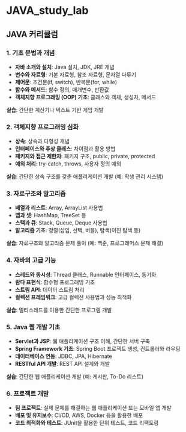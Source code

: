 # JAVA_study_lab
## JAVA 커리큘럼

### 1. **기초 문법과 개념**

- **자바 소개와 설치**: Java 설치, JDK, JRE 개념
- **변수와 자료형**: 기본 자료형, 참조 자료형, 문자열 다루기
- **제어문**: 조건문(if, switch), 반복문(for, while)
- **함수와 메서드**: 함수 정의, 매개변수, 반환값
- **객체지향 프로그래밍 (OOP) 기초**: 클래스와 객체, 생성자, 메서드

**실습**: 간단한 계산기나 텍스트 기반 게임 개발

### 2. **객체지향 프로그래밍 심화**

- **상속**: 상속과 다형성 개념
- **인터페이스와 추상 클래스**: 차이점과 활용 방법
- **패키지와 접근 제한자**: 패키지 구조, public, private, protected
- **예외 처리**: try-catch, throws, 사용자 정의 예외

**실습**: 간단한 상속 구조를 갖춘 애플리케이션 개발 (예: 학생 관리 시스템)

### 3. **자료구조와 알고리즘**

- **배열과 리스트**: Array, ArrayList 사용법
- **맵과 셋**: HashMap, TreeSet 등
- **스택과 큐**: Stack, Queue, Deque 사용법
- **알고리즘 기초**: 정렬(삽입, 선택, 버블), 탐색(이진 탐색 등)

**실습**: 자료구조와 알고리즘 문제 풀이 (예: 백준, 프로그래머스 문제 해결)

### 4. **자바의 고급 기능**

- **스레드와 동시성**: Thread 클래스, Runnable 인터페이스, 동기화
- **람다 표현식**: 함수형 프로그래밍 기초
- **스트림 API**: 데이터 스트림 처리
- **컬렉션 프레임워크**: 고급 컬렉션 사용법과 성능 최적화

**실습**: 멀티스레드를 이용한 간단한 프로그램 개발

### 5. **Java 웹 개발 기초**

- **Servlet과 JSP**: 웹 애플리케이션 구조 이해, 간단한 서버 구축
- **Spring Framework 기초**: Spring Boot 프로젝트 생성, 컨트롤러와 라우팅
- **데이터베이스 연동**: JDBC, JPA, Hibernate
- **RESTful API 개발**: REST API 설계와 개발

**실습**: 간단한 웹 애플리케이션 개발 (예: 게시판, To-Do 리스트)

### 6. **프로젝트 개발**

- **팀 프로젝트**: 실제 문제를 해결하는 웹 애플리케이션 또는 모바일 앱 개발
- **배포 및 유지보수**: CI/CD, AWS, Docker 등을 활용한 배포
- **코드 최적화와 테스트**: JUnit을 활용한 단위 테스트, 코드 리팩토링
